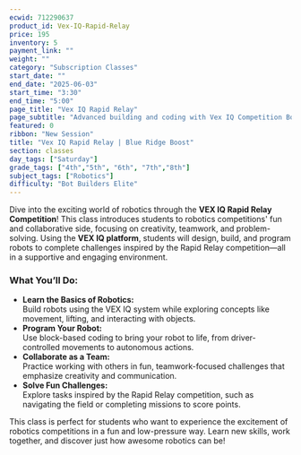 ```yaml
---
ecwid: 712290637
product_id: Vex-IQ-Rapid-Relay
price: 195
inventory: 5
payment_link: ""
weight: ""
category: "Subscription Classes"
start_date: ""
end_date: "2025-06-03"
start_time: "3:30"
end_time: "5:00"
page_title: "Vex IQ Rapid Relay"
page_subtitle: "Advanced building and coding with Vex IQ Competition Bot"
featured: 0
ribbon: "New Session"
title: "Vex IQ Rapid Relay | Blue Ridge Boost"
section: classes
day_tags: ["Saturday"]
grade_tags: ["4th","5th", "6th", "7th","8th"]
subject_tags: ["Robotics"]
difficulty: "Bot Builders Elite"
---
```

<p>Dive into the exciting world of robotics through the <strong>VEX IQ Rapid Relay Competition</strong>! This class introduces students to robotics competitions' fun and collaborative side, focusing on creativity, teamwork, and problem-solving. Using the <strong>VEX IQ platform</strong>, students will design, build, and program robots to complete challenges inspired by the Rapid Relay competition—all in a supportive and engaging environment.</p><h3><strong>What You’ll Do:</strong></h3><ul> <li><strong>Learn the Basics of Robotics:</strong><br> Build robots using the VEX IQ system while exploring concepts like movement, lifting, and interacting with objects.</li> <li><strong>Program Your Robot:</strong><br> Use block-based coding to bring your robot to life, from driver-controlled movements to autonomous actions.</li> <li><strong>Collaborate as a Team:</strong><br> Practice working with others in fun, teamwork-focused challenges that emphasize creativity and communication.</li> <li><strong>Solve Fun Challenges:</strong><br> Explore tasks inspired by the Rapid Relay competition, such as navigating the field or completing missions to score points.</li> </ul><p>This class is perfect for students who want to experience the excitement of robotics competitions in a fun and low-pressure way. Learn new skills, work together, and discover just how awesome robotics can be!</p>
